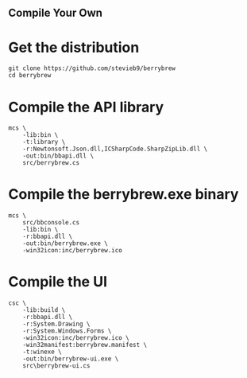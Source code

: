 ## Compile Your Own 

# Get the distribution

    git clone https://github.com/stevieb9/berrybrew
    cd berrybrew
    
# Compile the API library

    mcs \
        -lib:bin \
        -t:library \
        -r:Newtonsoft.Json.dll,ICSharpCode.SharpZipLib.dll \ 
        -out:bin/bbapi.dll \
        src/berrybrew.cs

# Compile the berrybrew.exe binary

    mcs \
        src/bbconsole.cs
        -lib:bin \
        -r:bbapi.dll \
        -out:bin/berrybrew.exe \
        -win32icon:inc/berrybrew.ico

# Compile the UI

    csc \
        -lib:build \
        -r:bbapi.dll \
        -r:System.Drawing \
        -r:System.Windows.Forms \
        -win32icon:inc/berrybrew.ico \
        -win32manifest:berrybrew.manifest \
        -t:winexe \
        -out:bin/berrybrew-ui.exe \
        src\berrybrew-ui.cs
